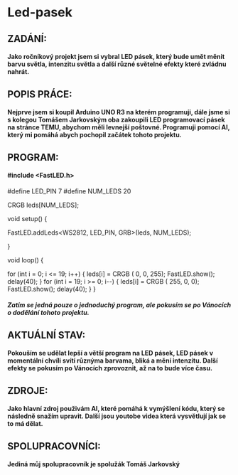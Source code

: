 # Led-pasek

## ZADÁNÍ:
#### Jako ročníkový projekt jsem si vybral LED pásek, který bude umět měnit barvu světla, intenzitu světla a další různé světelné efekty které zvládnu nahrát. 

## POPIS PRÁCE:
#### Nejprve jsem si koupil Arduino UNO R3 na kterém programuji, dále jsme si s kolegou Tomášem Jarkovským oba zakoupili LED programovací pásek na stránce TEMU, abychom měli levnejší poštovné. Programuji pomocí AI, který mi pomáhá abych pochopil začátek tohoto projektu. 

## PROGRAM: 
#### #include <FastLED.h>

#define LED_PIN     7
#define NUM_LEDS    20

CRGB leds[NUM_LEDS];

void setup() {

  FastLED.addLeds<WS2812, LED_PIN, GRB>(leds, NUM_LEDS);

}

void loop() {

  for (int i = 0; i <= 19; i++) {
    leds[i] = CRGB ( 0, 0, 255);
    FastLED.show();
    delay(40);
  }
  for (int i = 19; i >= 0; i--) {
    leds[i] = CRGB ( 255, 0, 0);
    FastLED.show();
    delay(40);
  }
}
##### Zatím se jedná pouze o jednoduchý program, ale pokusím se po Vánocích o dodělání tohoto projektu. 

## AKTUÁLNÍ STAV:
#### Pokouším se udělat lepší a větší program na LED pásek, LED pásek v momentální chvíli svítí různýma barvama, bliká a mění intenzitu. Další efekty se pokusím po Vánocích zprovoznit, až na to bude více času.

## ZDROJE:
#### Jako hlavní zdroj použivám AI, které pomáhá k vymýšlení kódu, který se následně snažím upravit. Další jsou youtobe videa která vysvětlují jak se to má dělat.

## SPOLUPRACOVNÍCI:
#### Jediná můj spolupracovník je spolužák Tomáš Jarkovský
